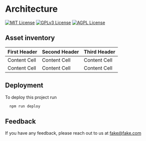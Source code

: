 # Architecture


[![MIT License](https://img.shields.io/badge/License-MIT-green.svg)](https://choosealicense.com/licenses/mit/)
[![GPLv3 License](https://img.shields.io/badge/License-GPL%20v3-yellow.svg)](https://opensource.org/licenses/)
[![AGPL License](https://img.shields.io/badge/license-AGPL-blue.svg)](http://www.gnu.org/licenses/agpl-3.0)

## Asset inventory

First Header | Second Header | Third Header
------------ | ------------- | ------------
Content Cell | Content Cell  | Content Cell
Content Cell | Content Cell  | Content Cell


## Deployment

To deploy this project run

```bash
  npm run deploy
```

## Feedback

If you have any feedback, please reach out to us at fake@fake.com



